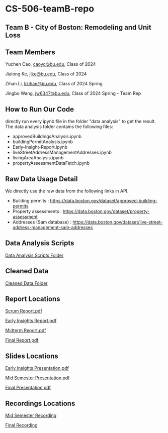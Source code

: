 # CS-506-teamB-repo
## Team B - City of Boston: Remodeling and Unit Loss
## Team Members
Yuchen Cao, caoyc@bu.edu, Class of 2024

Jialong Ke, jlke@bu.edu, Class of 2024

Zihan Li, lizihan@bu.edu, Class of 2024 Spring

Jingbo Wang, jw6347@bu.edu, Class of 2024 Spring - Team Rep 

## How to Run Our Code
directly run every ipynb file in the folder "data analysis" to get the result.
The data analysis folder contains the following files:
- approvedBuildingsAnalysis.ipynb
- buildingPermitAnalysis.ipynb
- Early-Insight-Report.ipynb
- liveStreetAddressManagementAddresses.ipynb
- livingAreaAnalysis.ipynb
- propertyAssessmentDataFetch.ipynb

## Raw Data Usage Detail
We directly use the raw data from the following links in API.
- Building permits : https://data.boston.gov/dataset/approved-building-permits
- Property assessments : https://data.boston.gov/dataset/property-assessment
- Addresses (Sam database) : https://data.boston.gov/dataset/live-street-address-management-sam-addresses

## Data Analysis Scripts 
[Data Analysis Scripts Folder](https://github.com/BU-Spark/ds-boston-remodeling/blob/team-b/sp24-team-b/data%20analysis)

## Cleaned Data 
[Cleaned Data Folder](https://github.com/BU-Spark/ds-boston-remodeling/blob/team-b/sp24-team-b/data)

## Report Locations
[Scrum Report.pdf](https://github.com/BU-Spark/ds-boston-remodeling/blob/team-b/sp24-team-b/Reports/Scrum%20Report.pdf)

[Early Insights Report.pdf](https://github.com/BU-Spark/ds-boston-remodeling/blob/team-b/sp24-team-b/Reports/Early%20Insights%20Report.pdf)

[Midterm Report.pdf](https://github.com/BU-Spark/ds-boston-remodeling/blob/team-b/sp24-team-b/Reports/Midterm%20Report.pdf)

[Final Report.pdf](https://github.com/BU-Spark/ds-boston-remodeling/blob/team-b/sp24-team-b/Reports/Final%20Report.pdf)

## Slides Locations
[Early Insights Presentation.pdf](https://github.com/BU-Spark/ds-boston-remodeling/blob/team-b/sp24-team-b/Slides/Early%20Insights%20Presentation.pdf)

[Mid Semester Presentation.pdf](https://github.com/BU-Spark/ds-boston-remodeling/blob/team-b/sp24-team-b/Slides/Mid%20Semester%20Presentation.pdf)

[Final Presentation.pdf](https://github.com/BU-Spark/ds-boston-remodeling/blob/team-b/sp24-team-b/Slides/Final%20Presentation.pdf)
## Recordings Locations
[Mid Semester Recording](https://github.com/BU-Spark/ds-boston-remodeling/blob/team-b/sp24-team-b/Recordings/Mid%20Semester%20Recording.txt)

[Final Recording](https://github.com/BU-Spark/ds-boston-remodeling/blob/team-b/sp24-team-b/Recordings/Final%20Recording.txt)

